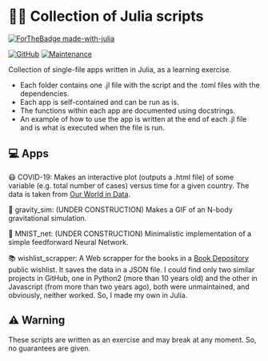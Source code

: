 # 👨‍💻 Collection of Julia scripts

[![ForTheBadge made-with-julia](https://forthebadge.com/images/badges/made-with-julia.svg)](https://julialang.org)

[![GitHub](https://img.shields.io/github/license/Ezequiel92/julia_apps?style=flat-square)](https://github.com/Ezequiel92/julia_apps/blob/main/LICENSE) [![Maintenance](https://img.shields.io/maintenance/yes/2021?style=flat-square)](mailto:lozano.ez@gmail.com)

Collection of single-file apps written in Julia, as a learning exercise.

- Each folder contains one .jl file with the script and the .toml files with the dependencies. 
- Each app is self-contained and can be run as is.  
- The functions within each app are documented using docstrings. 
- An example of how to use the app is written at the end of each .jl file and is what is executed when the file is run. 

## 💻 Apps

😷 COVID-19: Makes an interactive plot (outputs a .html file) of some variable (e.g. total number of cases) versus time for a given country. The data is taken from [Our World in Data](https://github.com/owid/covid-19-data).

🌌 gravity_sim: (UNDER CONSTRUCTION) Makes a GIF of an N-body gravitational simulation.

🤖 MNIST_net: (UNDER CONSTRUCTION) Minimalistic implementation of a simple feedforward Neural Network.

📚 wishlist_scrapper: A Web scrapper for the books in a [Book Depository](https://www.bookdepository.com) public wishlist. It saves the data in a JSON file. I could find only two similar projects in GitHub, one in Python2 (more than 10 years old) and the other in Javascript (from more than two years ago), both were unmaintained, and obviously, neither worked. So, I made my own in Julia.

## ⚠️ Warning

These scripts are written as an exercise and may break at any moment. So, no guarantees are given.
